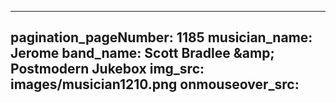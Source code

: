 ------
pagination_pageNumber: 1185
musician_name: Jerome
band_name: Scott Bradlee &amp;amp; Postmodern Jukebox
img_src: images/musician1210.png
onmouseover_src: 
------